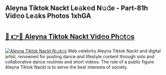 ## Aleyna Tiktok Nackt Le𝚊k𝚎d N𝚞𝚍e - Part-81h Vid𝚎o Le𝚊ks Photos 1xhGA

# <h2><a href="http://fb7iiqu.evod.top/?m=Aleyna+Tiktok+Nackt">🔗 👉🔴 Aleyna Tiktok Nackt Vid𝚎o Ph𝚘t𝚘s</a></h2>

[![Aleyna Tiktok Nackt N𝚞d𝚎s](https://i.imgur.com/8V9OHl7.gif)](http://fb7iiqu.evod.top/?m=Aleyna+Tiktok+Nackt)
Web celebrity Aleyna Tiktok Nackt and digital artist, renowned for posting dance and lifestyle content through solo and collaborative dance routines and short videos. The role of a public figure Aleyna Tiktok Nackt is to serve the best interests of society. 
